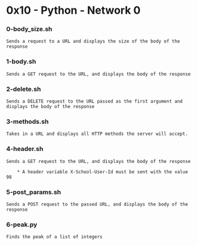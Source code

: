 # 0x10 - Python - Network 0

### 0-body_size.sh

    Sends a request to a URL and displays the size of the body of the response

### 1-body.sh

    Sends a GET request to the URL, and displays the body of the response

### 2-delete.sh

    Sends a DELETE request to the URL passed as the first argument and displays the body of the response

### 3-methods.sh

    Takes in a URL and displays all HTTP methods the server will accept.

### 4-header.sh

    Sends a GET request to the URL, and displays the body of the response

        * A header variable X-School-User-Id must be sent with the value 98

### 5-post_params.sh

    Sends a POST request to the passed URL, and displays the body of the response

### 6-peak.py

    Finds the peak of a list of integers
